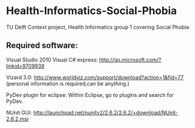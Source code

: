 Health-Informatics-Social-Phobia
================================

TU Delft Context project, Health Informatics group 1 covering Social Phobia

Required software:
-------
Visual Studio 2010 Visual C# express: http://go.microsoft.com/?linkid=9709939

Vizard 3.0: http://www.worldviz.com/support/download?action=1&fid=77 (personal information is required,can be anything.)

PyDev plugin for eclipse: Within Eclipse, go to plugins and search for PyDev.

NUnit GUI: http://launchpad.net/nunitv2/2.6.2/2.6.2/+download/NUnit-2.6.2.msi
